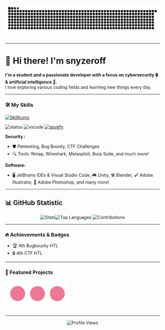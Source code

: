 <div align="center">
  <img src="https://raw.githubusercontent.com/snyzeroff/snyzeroff/f187b25be691dfc765db743b38ecf728a9297947/github-user-contribution.svg" alt="Contribution Gif" width="1000"/>
</div>

---

# 👋 Hi there! I'm **snyzeroff**

**I'm a student and a passionate developer with a focus on cybersecurity 🔒 & artificial intelligence 🤖.**  
I love exploring various coding fields and learning new things every day.  

---

### 🛠️ My Skills
  [![SkillIcons](https://skillicons.dev/icons?i=py,js,html,css,nodejs,cs,cpp,docker,kali,unity,figma,blender,ps,notion&perline=7)](https://skillicons.dev)<br/>

  ![status](https://nocache.advaith.workers.dev?url=https://img.shields.io/endpoint?url=https://dev.discordprofiles.me/api/badge/status/276544649148235776?simple=true)
  ![vscode](https://nocache.advaith.workers.dev?url=https://img.shields.io/endpoint?url=https://dev.discordprofiles.me/api/badge/vscode/691571567863398430)
  [![spotify](https://nocache.advaith.workers.dev?url=https://img.shields.io/endpoint?url=https://dev.discordprofiles.me/api/badge/spotify/691571567863398430)](https://dev.discordprofiles.me/openspotify/691571567863398430)


**Security :**  
- 🛡️ Pentesting, Bug Bounty, CTF Challenges  
- 🔍 Tools: Nmap, Wireshark, Metasploit, Burp Suite, and much more!

**Software:**  
-  🖥️ JetBrains IDEs & Visual Studio Code, 🎮 Unity, 🛠️ Blender, 🖌️ Adobe Illustrator, 📸 Adobe Photoshop, and many more!

---


## 📊 GitHub Statistic

<div align="center">
    <img src="https://github-readme-stats.vercel.app/api?username=snyzeroff&theme=dracula&show_icons=true&hide_border=true&count_private=true"alt="Stats" width="380"/><img src="https://github-readme-stats.vercel.app/api/top-langs/?username=snyzeroff&theme=dracula&show_icons=true&hide_border=true&layout=compact" alt="Top Languages" width="341"/>
    <img src="https://streak-stats.demolab.com?user=snyzeroff&theme=dracula&hide_border=true" alt="Contributions" width="500"/>
</div>

---

### 🔥 Achievements & Badges
- 🏆 4th Bugbounty HTL  
- 🔒 4th CTF HTL

---

### 🚀 Featured Projects
  <img src="https://raw.githubusercontent.com/snyzeroff/snyzeroff/389c338b94ebff0539e04920aacb2963e8220c21/loading-circles.svg" alt="loader" width="200"/>

---

<div align="center">
  <img src="https://komarev.com/ghpvc/?username=snyzeroff&label=Profile%20Views&color=0e75b6&style=flat" alt="Profile Views" />
</div>
